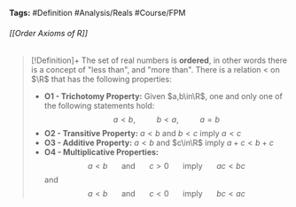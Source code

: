 **Tags:** #Definition #Analysis/Reals #Course/FPM 
###### [[Order Axioms of R]]
> [!Definition]+
> The set of real numbers is **ordered**, in other words there is a concept of "less than", and "more than". There is a relation < on $\R$ that has the following properties:
> - **O1 - Trichotomy Property:** Given $a,b\in\R$, one and only one of the following statements hold:
>   $$a<b,\hspace{30pt} b < a,\hspace{30pt}a=b$$
> - **O2 - Transitive Property:** $a<b$ and $b<c$ imply $a<c$
> - **O3 - Additive Property:** $a<b$ and $c\in\R$ imply $a+c<b+c$
> - **O4 - Multiplicative Properties:**
>   $$a<b\hspace{20pt} \text{and}\hspace{20pt} c>0\hspace{20pt}\text{imply}\hspace{20pt}ac<bc$$
>   and
>   $$a<b\hspace{20pt} \text{and}\hspace{20pt} c<0\hspace{20pt}\text{imply}\hspace{20pt}bc<ac$$
